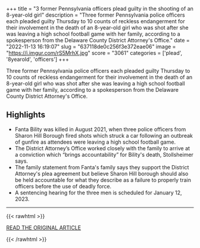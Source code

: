 +++
title = "3 former Pennsylvania officers plead guilty in the shooting of an 8-year-old girl"
description = "Three former Pennsylvania police officers each pleaded guilty Thursday to 10 counts of reckless endangerment for their involvement in the death of an 8-year-old girl who was shot after she was leaving a high school football game with her family, according to a spokesperson from the Delaware County District Attorney's Office."
date = "2022-11-13 16:19:07"
slug = "637118de0c256f3e372eae06"
image = "https://i.imgur.com/rS5MrhX.jpg"
score = "3061"
categories = ['plead', '8yearold', 'officers']
+++

Three former Pennsylvania police officers each pleaded guilty Thursday to 10 counts of reckless endangerment for their involvement in the death of an 8-year-old girl who was shot after she was leaving a high school football game with her family, according to a spokesperson from the Delaware County District Attorney's Office.

## Highlights

- Fanta Bility was killed in August 2021, when three police officers from Sharon Hill Borough fired shots which struck a car following an outbreak of gunfire as attendees were leaving a high school football game.
- The District Attorney’s Office worked closely with the family to arrive at a conviction which “brings accountability” for Bility's death, Stollsheimer says.
- The family statement from Fanta's family says they support the District Attorney's plea agreement but believe Sharon Hill borough should also be held accountable for what they describe as a failure to properly train officers before the use of deadly force.
- A sentencing hearing for the three men is scheduled for January 12, 2023.

---

{{< rawhtml >}}
  <p class="article-category">
    <a target="_blank" href="https://www.cnn.com/2022/11/11/us/pennsylvania-officers-plea-shooting-girl/index.html">READ THE ORIGINAL ARTICLE</a>
  </p>
{{< /rawhtml >}}

